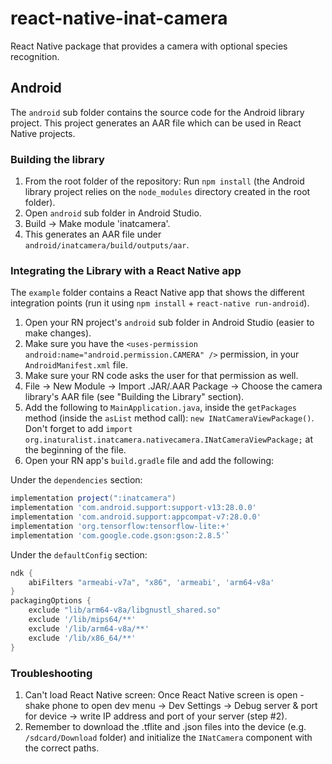 # react-native-inat-camera
React Native package that provides a camera with optional species recognition.


## Android

The `android` sub folder contains the source code for the Android library project. This project generates an AAR file which can be used in React Native projects.


### Building the library

1. From the root folder of the repository: Run `npm install` (the Android library project relies on the `node_modules` directory created in the root folder).
2. Open `android` sub folder in Android Studio.
3. Build -> Make module 'inatcamera'.
4. This generates an AAR file under `android/inatcamera/build/outputs/aar`.

### Integrating the Library with a React Native app

The `example` folder contains a React Native app that shows the different integration points (run it using `npm install` + `react-native run-android`).

1. Open your RN project's `android` sub folder in Android Studio (easier to make changes).
2. Make sure you have the `<uses-permission android:name="android.permission.CAMERA" />` permission, in your `AndroidManifest.xml` file.
3. Make sure your RN code asks the user for that permission as well.
4. File -> New Module -> Import .JAR/.AAR Package -> Choose the camera library's AAR file (see "Building the Library" section).
5. Add the following to `MainApplication.java`, inside the `getPackages` method (inside the `asList` method call): `new INatCameraViewPackage()`. Don't forget to add `import org.inaturalist.inatcamera.nativecamera.INatCameraViewPackage;` at the beginning of the file.
6. Open your RN app's `build.gradle` file and add the following:

Under the `dependencies` section:
```gradle
implementation project(":inatcamera")
implementation 'com.android.support:support-v13:28.0.0'
implementation 'com.android.support:appcompat-v7:28.0.0'
implementation 'org.tensorflow:tensorflow-lite:+'
implementation 'com.google.code.gson:gson:2.8.5'`
```

Under the `defaultConfig` section:
```gradle
ndk {
    abiFilters "armeabi-v7a", "x86", 'armeabi', 'arm64-v8a'
}
packagingOptions {
    exclude "lib/arm64-v8a/libgnustl_shared.so"
    exclude '/lib/mips64/**'
    exclude '/lib/arm64-v8a/**'
    exclude '/lib/x86_64/**'
}
```

### Troubleshooting

1. Can't load React Native screen: Once React Native screen is open - shake phone to open dev menu -> Dev Settings -> Debug server & port for device -> write IP address and port of your server (step #2).
2. Remember to download the .tflite and .json files into the device (e.g. `/sdcard/Download` folder) and initialize the `INatCamera` component with the correct paths.


